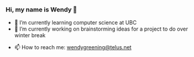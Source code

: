 ### Hi, my name is Wendy 👋

<!-- **wendyg123/wendyg123** is a ✨ _special_ ✨ repository because its `README.md` (this file) appears on your GitHub profile. -->

<!-- Here are some ideas to get you started: -->

- 🌱 I’m currently learning computer science at UBC
- 🔭 I’m currently working on brainstorming ideas for a project to do over winter break
<!-- - 👯 I’m looking to collaborate on ... -->
<!-- - 🤔 I’m looking for help with ... -->
<!-- - 💬 Ask me about ... -->
- 📫 How to reach me: wendygreening@telus.net
<!-- - 😄 Pronouns: she/her/hers -->
<!-- - ⚡ Fun fact: ... -->
